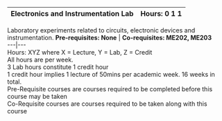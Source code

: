 **Electronics and Instrumentation Lab** | **Hours: 0 1 1**  
---|---  
Laboratory experiments related to circuits, electronic devices and instrumentation.
**Pre-requisites: None** | **Co-requisites: ME202, ME203**  
---|---  
Hours: XYZ where X = Lecture, Y = Lab, Z = Credit  
All hours are per week.  
3 Lab hours constitute 1 credit hour  
1 credit hour implies 1 lecture of 50mins per academic week. 16 weeks in total.  
Pre-Requisite courses are courses required to be completed before this course may be taken  
Co-Requisite courses are courses required to be taken along with this course
